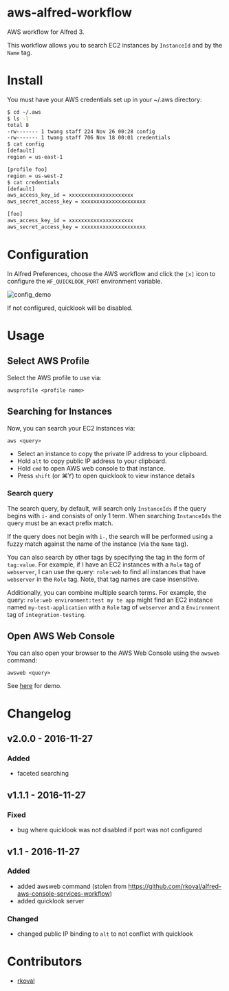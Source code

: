 aws-alfred-workflow
===================

AWS workflow for Alfred 3.

This workflow allows you to search EC2 instances by `InstanceId` and by the
`Name` tag.

Install
=======

You must have your AWS credentials set up in your ~/.aws directory:

```bash
$ cd ~/.aws
$ ls -l
total 8
-rw------- 1 twang staff 224 Nov 26 00:28 config
-rw------- 1 twang staff 706 Nov 18 00:01 credentials
$ cat config
[default]
region = us-east-1

[profile foo]
region = us-west-2
$ cat credentials
[default]
aws_access_key_id = xxxxxxxxxxxxxxxxxxxxx
aws_secret_access_key = xxxxxxxxxxxxxxxxxxxxx

[foo]
aws_access_key_id = xxxxxxxxxxxxxxxxxxxxx
aws_secret_access_key = xxxxxxxxxxxxxxxxxxxxx
```

Configuration
=============
In Alfred Preferences, choose the AWS workflow and click the `[x]` icon to
configure the `WF_QUICKLOOK_PORT` environment variable.

![config_demo](https://raw.githubusercontent.com/twang817/aws-alfred-workflow/master/docs/config_env.png)

If not configured, quicklook will be disabled.

Usage
=====

Select AWS Profile
------------------
Select the AWS profile to use via:

`awsprofile <profile name>`


Searching for Instances
-----------------------
Now, you can search your EC2 instances via:

`aws <query>`

* Select an instance to copy the private IP address to your clipboard.
* Hold `alt` to copy public IP address to your clipboard.
* Hold `cmd` to open AWS web console to that instance.
* Press `shift` (or ⌘Y) to open quicklook to view instance details

### Search query

The search query, by default, will search only `InstanceIds` if the query begins
with `i-` and consists of only 1 term.  When searching `InstanceIds` the query
must be an exact prefix match.

If the query does not begin with `i-`, the search will be performed using a
fuzzy match against the name of the instance (via the `Name` tag).

You can also search by other tags by specifying the tag in the form of
`tag:value`.  For example, if I have an EC2 instances with a `Role` tag of
`webserver`, I can use the query: `role:web` to find all instances that have
`webserver` in the `Role` tag.  Note, that tag names are case insensitive.

Additionally, you can combine multiple search terms.  For example, the query:
`role:web environment:test my te app` might find an EC2 instance named
`my-test-application` with a `Role` tag of `webserver` and a `Environment` tag
of `integration-testing`.


Open AWS Web Console
--------------------
You can also open your browser to the AWS Web Console using the `awsweb`
command:

`awsweb <query>`

See [here](https://github.com/rkoval/alfred-aws-console-services-workflow) for demo.

Changelog
=========

## v2.0.0 - 2016-11-27

### Added
- faceted searching

## v1.1.1 - 2016-11-27

### Fixed
- bug where quicklook was not disabled if port was not configured

## v1.1 - 2016-11-27

### Added
- added awsweb command (stolen from https://github.com/rkoval/alfred-aws-console-services-workflow)
- added quicklook server

### Changed
- changed public IP binding to `alt` to not conflict with quicklook


Contributors
============
* [rkoval](https://github.com/rkoval)
